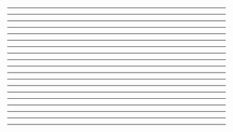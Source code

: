 ---
-------
-------
-------
-------
-------
-------
-------
-------
-------
-------
-------
-------
-------
-------
-------
-------
-------
-------
